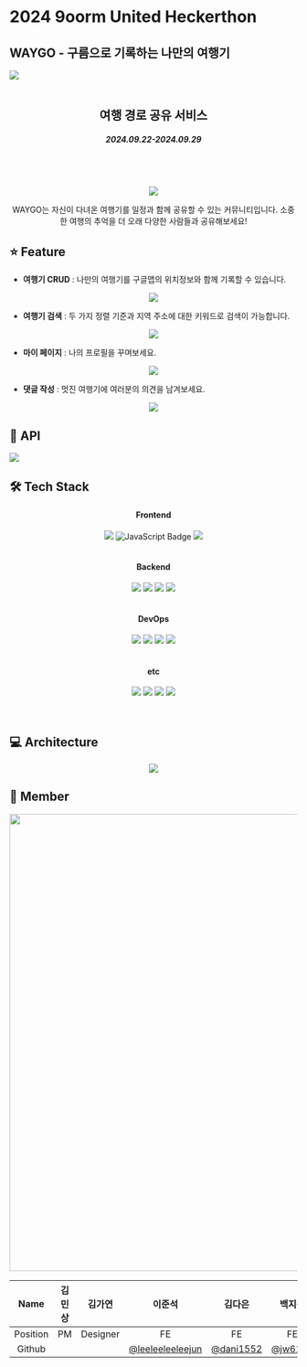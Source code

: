 <h1>2024 9oorm United Heckerthon</h1>
<h2>WAYGO - 구름으로 기록하는 나만의 여행기</h2>
<img src="https://github.com/user-attachments/assets/c206ee1a-e28a-4a33-b4d5-a73ef3b699ab"/>

<br>
<br>

<div align=center>
<h2>여행 경로 공유 서비스</h2>
<h5>2024.09.22-2024.09.29</h5>
<br />
<br />
<br />

<div align=center>
<img src="https://github.com/user-attachments/assets/dd675e4d-292b-4ffa-b293-a5a95bb76ce0"/>
</div>

WAYGO는 자신이 다녀온 여행기를 일정과 함께 공유할 수 있는 커뮤니티입니다.
소중한 여행의 추억을 더 오래 다양한 사람들과 공유해보세요!
</div>

<h2>⭐️ Feature</h2>

- __여행기 CRUD__ : 나만의 여행기를 구글맵의 위치정보와 함께 기록할 수 있습니다.

<div align=center>
<img src="https://github.com/user-attachments/assets/1c365cf4-f0ec-454f-9a79-fa47ebbd8936"/>
</div>

- __여행기 검색__ : 두 가지 정렬 기준과 지역 주소에 대한 키워드로 검색이 가능합니다.

<div align=center>
<img src="https://github.com/user-attachments/assets/954aae2e-6f95-44d5-baae-32a5e586b058"/>
</div>

- __마이 페이지__ : 나의 프로필을 꾸며보세요.

<div align=center>
<img src="https://github.com/user-attachments/assets/f66fd952-c6d6-47c6-bcf2-b7492cd5bacf"/>
</div>


- __댓글 작성__ : 멋진 여행기에 여러분의 의견을 남겨보세요.

<div align=center>
<img src="https://github.com/user-attachments/assets/384d0061-fd7b-4ec0-bdab-cd8820603861"/>
</div>

<h2>📁 API</h2>
<img src="https://github.com/user-attachments/assets/8ff9bf10-fb7b-4d9c-8feb-d217ace70e3c"/>

<br />

<h2>🛠️ Tech Stack</h2>
<div align=center>
<h4>Frontend</h4>
<img src="https://img.shields.io/badge/React-61DAFB?style=for-the-badge&logo=react&logoColor=white">
<img src="https://img.shields.io/badge/JavaScript-F7DF1E?style=for-the-badge&logo=javascript&logoColor=black" alt="JavaScript Badge">
<img src="https://img.shields.io/badge/Styled_Components-DB7093?style=for-the-badge&logo=styled-components&logoColor=white">

<br />
<br />
<h4>Backend</h4>
<img src="https://img.shields.io/badge/spring-%236DB33F.svg?style=for-the-badge&logo=spring&logoColor=white">
<img src="https://img.shields.io/badge/java-%23ED8B00.svg?style=for-the-badge&logo=openjdk&logoColor=white">
<img src="https://img.shields.io/badge/MySQL-4479A1?style=for-the-badge&logo=mysql&logoColor=white">
<img src="https://img.shields.io/badge/AWS_S3-569A31?style=for-the-badge&logo=amazon-aws&logoColor=white">

<br />
<br />
<h4>DevOps</h4>
    <img src="https://img.shields.io/badge/AWS-%23FF9900.svg?style=for-the-badge&logo=amazon-aws&logoColor=white">
  <img src="https://img.shields.io/badge/Amazon_EC2-232F3E?style=for-the-badge&logo=amazon-aws&logoColor=white">
<img src="https://img.shields.io/badge/github%20actions-%232671E5.svg?style=for-the-badge&logo=githubactions&logoColor=white">
<img src="https://img.shields.io/badge/Docker-2496ED?style=for-the-badge&logo=docker&logoColor=white">

  
<br />
<br />

<h4>etc</h4>
  <img src="https://img.shields.io/badge/Discord-%235865F2.svg?style=for-the-badge&logo=discord&logoColor=white">
<img src="https://img.shields.io/badge/Notion-000000?style=for-the-badge&logo=notion&logoColor=white">
<img src="https://img.shields.io/badge/Figma-F24E1E?style=for-the-badge&logo=figma&logoColor=white">
<img src="https://img.shields.io/badge/Postman-FF6C37?style=for-the-badge&logo=postman&logoColor=white">
<br />
<br />
</div>

<br />

<h2>💻 Architecture</h2>

<div align=center>
    <img src="https://github.com/user-attachments/assets/39550f00-2996-4bf1-aa51-89ae43802e03"/>
</div>


<h2>🤩 Member</h2>
<div align=center>
<img height="800" src="https://github.com/user-attachments/assets/4d6f00f4-d561-4dfb-9716-382db10fecb1"/>
</div>

| Name | 김민상 | 김가연 | 이준석 | 김다은 |                 백지웅                  | 이승원 | 황승기 | 한준서 |
|:---:|:---:|:---:|:---:|:---:|:------------------------------------:|:---:|:---:|:---:|
| Position | PM  | Designer | FE | FE |                  FE                  | BE | BE | BE |
| Github |     |  | [@leeleeleeleejun](https://github.com/leeleeleeleejun) | [@dani1552](https://github.com/dani1552) | [@jw6133](https://github.com/jw6133) | [@SolfE](https://github.com/SolfE) | [@Seungkiii](https://github.com/Seungkiii) | [@xunxxoie](https://github.com/xunxxoie) |


<br />
<br />
